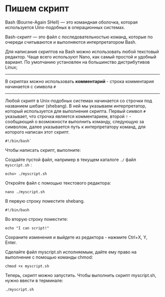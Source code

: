 # Пишем скрипт

Bash (Bourne-Again SHell) — это командная оболочка, которая используется Uinx-подобных в операционных системах.

Bash-скрипт — это файл с последовательностью команд, которые по очереди считываются и выполняются интерпретатором Bash.

Для написания скриптов на Bash можно использовать любой текстовый редактор. Чаще всего используют Nano, как самый простой и удобный вариант. По умолчанию установлен на большинство дистрибутивов Linux;

---
В скриптах можно использовать **комментарий** - строка комментария начинается с символа `#`

---
Любой скрипт в Unix-подобных системах начинается со строчки под названием шебанг (shebang).
В ней мы указываем интерпретатор, который используется для выполнения скрипта.
Первый символ `#` указывает, что строчка является комментарием, 
второй `!` - сообщающий о возможности выполнить команду, следующую за символом,
далее указывается путь к интерпретатору команд, для которого написан этот скрипт.

```shell
#!/bin/bash`
```
Чтобы написать скрипт, выполните:

Создайте пустой файл, например в текущем каталоге `./` файл `myscript.sh` :
```shell
echo> ./myscript.sh
```
Откройте файл с помощью текстового редактора:
```shell
nano ./myscript.sh
```
В первую строку поместите shebang.
```shell
#!/bin/bash
```
Во вторую строку поместите:
```shell
echo "I can script!"
```
Сохраните изменения и выйдете из редактора - нажмите Ctrl+X, Y, Enter.

Сделайте файл myscript.sh исполняемым, дайте ему право на выполнение с помощью команды chmod: 
```shell
chmod +x myscript.sh
```
Теперь, скрипт можно запустить. Чтобы выполнить скрипт myscript.sh, нужно ввести в терминале:
```shell
./myscript.sh

```
